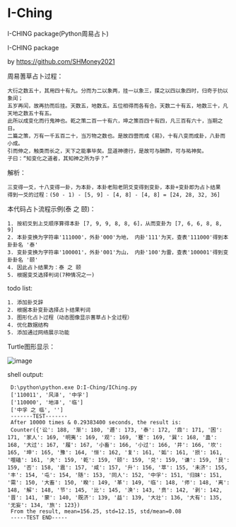 # I-Ching
I-CHING package(Python周易占卜)

 I-CHING package

 by  https://github.com/SHMoney2021


 周易蓍草占卜过程：

    大衍之数五十，其用四十有九。分而为二以象两，挂一以象三，揲之以四以象四时，归奇于扐以象闰；
    五岁再闰，故再扐而后挂。天数五，地数五。五位相得而各有合。天数二十有五，地数三十，凡天地之数五十有五。
    此所以成变化而行鬼神也。乾之策二百一十有六，坤之策百四十有四，凡三百有六十，当期之日。
    二篇之策，万有一千五百二十，当万物之数也。是故四营而成《易》，十有八变而成卦，八卦而小成。
    引而伸之，触类而长之，天下之能事毕矣。显道神德行，是故可与酬酢，可与祐神矣。
    子曰：“知变化之道者，其知神之所为乎？”

 解析：

    三变得一爻，十八变得一卦，为本卦，本卦老阳老阴爻变得到变卦，本卦+变卦即为占卜结果
    得到一爻的过程：(50 - 1) - [5, 9] - [4, 8] - [4, 8] = [24, 28, 32, 36]
 
本代码占卜流程示例(泰 之 颐)：

    1. 按初爻到上爻顺序算得本卦 [7, 9, 9, 8, 8, 6]，从而变卦为 [7, 6, 6, 8, 8, 9]
    2. 本卦变换为字符串'111000'，外卦'000'为地， 内卦'111'为天，查表'111000'得到本卦卦名 '泰'
    3. 变卦变换为字符串'100001'，外卦'001'为山， 内卦'100'为雷，查表'100001'得到变卦卦名 '颐'
    4. 因此占卜结果为：泰 之 颐
    5. 根据变爻选择判词(7种情况之一)
todo list:

    1. 添加卦爻辞
    2. 根据本卦变卦选择占卜结果判词
    3. 图形化占卜过程（动态图像显示蓍草占卜全过程）
    4. 优化数据结构
    5. 添加通过网络展示功能


 Turtle图形显示：

![image](https://github.com/SHMoney2021/I-Ching/blob/main/output-turtle.png)


 shell output:

     D:\python\python.exe D:I-Ching/IChing.py
     ['110011', '风泽', '中孚']
     ['110000', '地泽', '临']
     ['中孚 之 临', '']
     -------TEST-------
     After 10000 times & 0.29383400 seconds, the result is:
     Counter({'讼': 188, '渐': 180, '遯': 173, '泰': 172, '鼎': 171, '困': 171, '家人': 169, '明夷': 169, '观': 169, '蹇': 169, '巽': 168, '蛊': 168, '大过': 167, '履': 167, '小畜': 166, '小过': 166, '井': 166, '坎': 165, '坤': 165, '豫': 164, '恒': 162, '复': 161, '姤': 161, '损': 161, '噬磕': 161, '夬': 159, '乾': 159, '颐': 159, '兑': 159, '谦': 159, '艮': 159, '否': 158, '震': 157, '咸': 157, '升': 156, '萃': 155, '未济': 155, '丰': 154, '屯': 154, '随': 153, '同人': 152, '中孚': 151, '归妹': 151, '需': 150, '大畜': 150, '睽': 149, '革': 149, '临': 148, '师': 148, '离': 148, '解': 148, '节': 145, '比': 145, '涣': 143, '贲': 142, '剥': 142, '晋': 141, '蒙': 140, '既济': 139, '益': 139, '大壮': 136, '大有': 135, '无妄': 134, '旅': 123})
     From the result, mean=156.25, std=12.15, std/mean=0.08
     -----TEST END-----





